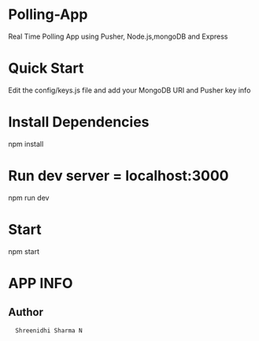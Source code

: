 # Polling-App
Real Time Polling App using Pusher, Node.js,mongoDB and Express


# Quick Start
Edit the config/keys.js file and add your MongoDB URI and Pusher key info


# Install Dependencies
npm install

# Run dev server = localhost:3000
npm run dev

# Start
npm start


# APP INFO

   ## Author
      Shreenidhi Sharma N



